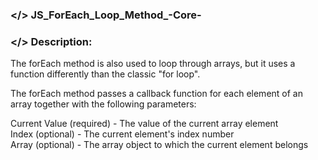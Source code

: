 ### </> JS_ForEach_Loop_Method_-Core-

### </> Description: </br>
The forEach method is also used to loop through arrays, but it uses a function differently than the classic "for loop".</br>

The forEach method passes a callback function for each element of an array together with the following parameters:</br>

Current Value (required) - The value of the current array element</br>
Index (optional) - The current element's index number</br>
Array (optional) - The array object to which the current element belongs</br>
